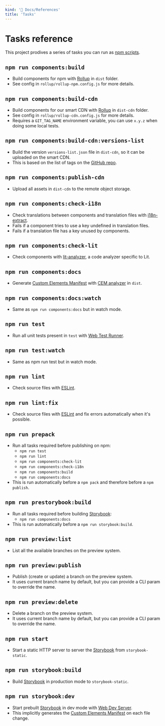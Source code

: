 ```yaml
---
kind: '📌 Docs/References'
title: 'Tasks'
---
```

# Tasks reference

This project prodives a series of tasks you can run as [npm scripts](https://docs.npmjs.com/cli/v7/using-npm/scripts).

## `npm run components:build`

* Build components for npm with [Rollup](https://rollupjs.org/) in `dist` folder.
* See config in `rollup/rollup-npm.config.js` for more details.

## `npm run components:build-cdn`

* Build components for our smart CDN with [Rollup](https://rollupjs.org/) in `dist-cdn` folder.
* See config in `rollup/rollup-cdn.config.js` for more details.
* Requires a `GIT_TAG_NAME` environment variable, you can use `x.y.z` when doing some local tests.

## `npm run components:build-cdn:versions-list`

* Build the version `versions-list.json` file in `dist-cdn`, so it can be uploaded on the smart CDN.
* This is based on the list of tags on the [GitHub repo](https://github.com/CleverCloud/clever-components).

## `npm run components:publish-cdn`

* Upload all assets in `dist-cdn` to the remote object storage.

## `npm run components:check-i18n`

* Check translations between components and translation files with [i18n-extract](https://github.com/oliviertassinari/i18n-extract).
* Fails if a component tries to use a key undefined in translation files.
* Fails if a translation file has a key unused by components.

## `npm run components:check-lit`

* Check components with [lit-analyzer](https://github.com/runem/lit-analyzer), a code analyzer specific to Lit.

## `npm run components:docs`

* Generate [Custom Elements Manifest](https://github.com/webcomponents/custom-elements-manifest) with [CEM analyzer](https://github.com/open-wc/custom-elements-manifest/tree/master/packages/analyzer) in `dist`.

## `npm run components:docs:watch`

* Same as `npm run components:docs` but in watch mode.

## `npm run test`

* Run all unit tests present in `test` with [Web Test Runner](https://modern-web.dev/docs/test-runner/overview/).

## `npm run test:watch`

* Same as npm run test but in watch mode.

## `npm run lint`

* Check source files with [ESLint](https://eslint.org/).

## `npm run lint:fix`

* Check source files with [ESLint](https://eslint.org/) and fix errors automatically when it's possible.

## `npm run prepack`

* Run all tasks required before publishing on npm:
  * `npm run test`
  * `npm run lint`
  * `npm run components:check-lit`
  * `npm run components:check-i18n`
  * `npm run components:build`
  * `npm run components:docs`
* This is run automatically before a `npm pack` and therefore before a `npm publish`.

## `npm run prestorybook:build`

* Run all tasks required before building [Storybook](https://storybook.js.org/):
  * `npm run components:docs`
* This is run automatically before a `npm run storybook:build`.

## `npm run preview:list`

* List all the available branches on the preview system.

## `npm run preview:publish`

* Publish (create or update) a branch on the preview system.
* It uses current branch name by default, but you can provide a CLI param to override the name. 

## `npm run preview:delete`

* Delete a branch on the preview system.
* It uses current branch name by default, but you can provide a CLI param to override the name.

## `npm run start`

* Start a static HTTP server to server the [Storybook](https://storybook.js.org/) from `storybook-static`.

## `npm run storybook:build`

* Build [Storybook](https://storybook.js.org/) in production mode to `storybook-static`.

## `npm run storybook:dev`

* Start prebuilt [Storybook](https://storybook.js.org/) in dev mode with [Web Dev Server](https://modern-web.dev/docs/dev-server/overview/).
* This implicitly generates the [Custom Elements Manifest](https://github.com/webcomponents/custom-elements-manifest) on each file change.
